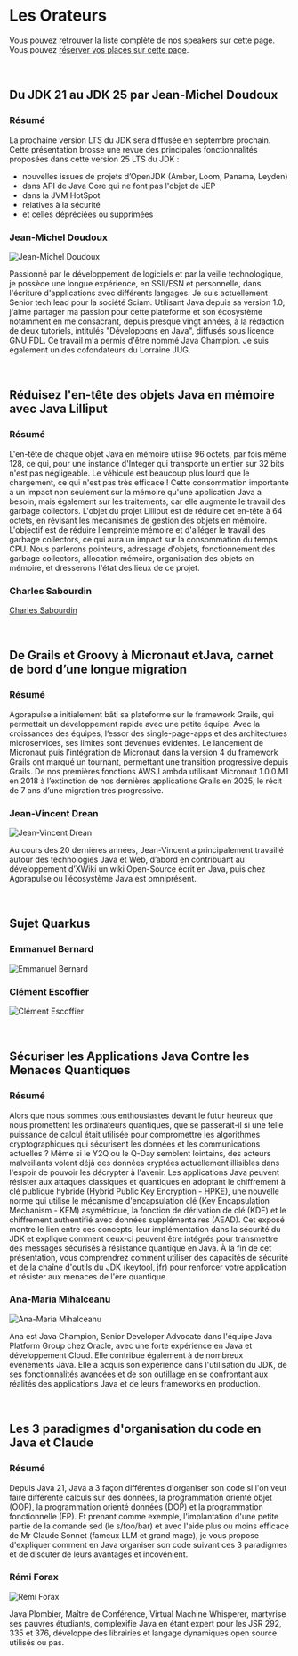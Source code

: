 # Les Orateurs

<!-- MACRO{snippet|debug=false|ignoreDownloadError=false|verbatim=false|file=src/site/resources/fragments/breadcrum.snippet.html} -->

Vous pouvez retrouver la liste complète de nos speakers sur cette page. Vous pouvez [réserver vos places sur cette page](https://www.helloasso.com/associations/bjpc/evenements/paris-jug-s-java-day-2025).

<!--
Vous pouvez également vous inscrire par la formation professionnelle, grâce à [OXiane](https://www.oxiane.com/), notre partenaire formation pour cet événement.

Les détails du parcours pédagogique se trouvent ici : <https://www.oxiane.com/parcours-pedagogique-javaday-2025/>. Vous pouvez prendre contact avec OXiane à l'adresse suivante : [formation@oxiane.com](mailto:formation@oxiane.com).
-->

<a id="jean-michel">&nbsp;</a>
## Du JDK 21 au JDK 25 par Jean-Michel Doudoux

### Résumé

La prochaine version LTS du JDK sera diffusée en septembre prochain. Cette présentation brosse une revue des principales fonctionnalités proposées dans cette version 25 LTS du JDK :
- nouvelles issues de projets d’OpenJDK (Amber, Loom, Panama, Leyden)
- dans API de Java Core qui ne font pas l'objet de JEP
- dans la JVM HotSpot
- relatives à la sécurité
- et celles dépréciées ou supprimées

### Jean-Michel Doudoux

![Jean-Michel Doudoux](images/speakers/jmdoudoux.jpg)

Passionné par le développement de logiciels et par la veille technologique, je possède une longue expérience, en SSII/ESN et personnelle, dans l'écriture d'applications avec différents langages. Je suis actuellement Senior tech lead pour la société Sciam. Utilisant Java depuis sa version 1.0, j'aime partager ma passion pour cette plateforme et son écosystème notamment en me consacrant, depuis presque vingt années, à la rédaction de deux tutoriels, intitulés "Développons en Java", diffusés sous licence GNU FDL. Ce travail m'a permis d'être nommé Java Champion. Je suis également un des cofondateurs du Lorraine JUG.


<a id="charles">&nbsp;</a>
## Réduisez l'en-tête des objets Java en mémoire avec Java Lilliput

### Résumé

L'en-tête de chaque objet Java en mémoire utilise 96 octets, par fois même 128, ce qui, pour une instance d'Integer qui transporte un entier sur 32 bits n'est pas négligeable. Le véhicule est beaucoup plus lourd que le chargement, ce qui n'est pas très efficace ! Cette consommation importante a un impact non seulement sur la mémoire qu'une application Java a besoin, mais également sur les traitements, car elle augmente le travail des garbage collectors. L'objet du projet Lilliput est de réduire cet en-tête à 64 octets, en révisant les mécanismes de gestion des objets en mémoire. L'objectif est de réduire l'empreinte mémoire et d'alléger le travail des garbage collectors, ce qui aura un impact sur la consommation du temps CPU. Nous parlerons pointeurs, adressage d'objets, fonctionnement des garbage collectors, allocation mémoire, organisation des objets en mémoire, et dresserons l'état des lieux de ce projet.

### Charles Sabourdin 

[Charles Sabourdin](images/speakers/Charles-Sabourdin.jpg)



<a id="jean-vincent">&nbsp;</a>
## De Grails et Groovy à Micronaut etJava, carnet de bord d’une longue migration

### Résumé

Agorapulse a initialement bâti sa plateforme sur le framework Grails, qui permettait un développement rapide avec une petite équipe. Avec la croissances des équipes, l’essor des single-page-apps et des architectures microservices, ses limites sont devenues évidentes. Le lancement de Micronaut puis l’intégration de Micronaut dans la version 4 du framework Grails ont marqué un tournant, permettant une transition progressive depuis Grails. De nos premières fonctions AWS Lambda utilisant Micronaut 1.0.0.M1 en 2018 à l’extinction de nos dernières applications Grails en 2025, le récit de 7 ans d’une migration très progressive.

### Jean-Vincent Drean

![Jean-Vincent Drean](images/speakers/Jean-Vincent-Drean.jpg)

Au cours des 20 dernières années, Jean-Vincent a principalement travaillé autour des technologies Java et Web, d’abord en contribuant au développement d’XWiki un wiki Open-Source écrit en Java, puis chez Agorapulse ou l’écosystème Java est omniprésent.

<a id="emmanuel-clement">&nbsp;</a>
## Sujet Quarkus

### Emmanuel Bernard

![Emmanuel Bernard](images/speakers/Emmanuel-Bernard.jpg)

### Clément Escoffier

![Clément Escoffier](images/speakers/Clement-Escoffier.jpg)

<a id="ana-maria">&nbsp;</a>
## Sécuriser les Applications Java Contre les Menaces Quantiques

### Résumé

Alors que nous sommes tous enthousiastes devant le futur heureux que nous promettent les ordinateurs quantiques, que se passerait-il si une telle puissance de calcul était utilisée pour compromettre les algorithmes cryptographiques qui sécurisent les données et les communications actuelles ?
Même si le Y2Q ou le Q-Day semblent lointains, des acteurs malveillants volent déjà des données cryptées actuellement illisibles dans l'espoir de pouvoir les décrypter à l'avenir.
Les applications Java peuvent résister aux attaques classiques et quantiques en adoptant le chiffrement à clé publique hybride (Hybrid Public Key Encryption - HPKE), une nouvelle norme qui utilise le mécanisme d'encapsulation clé (Key Encapsulation Mechanism - KEM) asymétrique, la fonction de dérivation de clé (KDF) et le chiffrement authentifié avec données supplémentaires (AEAD). Cet exposé montre le lien entre ces concepts, leur implémentation dans la sécurité du JDK et explique comment ceux-ci peuvent être intégrés pour transmettre des messages sécurisés à résistance quantique en Java.
À la fin de cet présentation, vous comprendrez comment utiliser des capacités de sécurité et de la chaîne d'outils du JDK (keytool, jfr) pour renforcer votre application et résister aux menaces de l'ère quantique.

### Ana-Maria Mihalceanu

![Ana-Maria Mihalceanu](images/speakers/Ana-Maria-Mihalceanu.jpg)

Ana est Java Champion, Senior Developer Advocate dans l'équipe Java Platform Group chez Oracle, avec une forte expérience en Java et développement Cloud. Elle contribue également à de nombreux événements Java. Elle a acquis son expérience dans l'utilisation du JDK, de ses fonctionnalités avancées et de son outillage en se confrontant aux réalités des applications Java et de leurs frameworks en production.


<a id="remi">&nbsp;</a>
## Les 3 paradigmes d'organisation du code en Java et Claude

### Résumé

Depuis Java 21, Java a 3 façon différentes d'organiser son code si l'on veut faire différente calculs sur des données, la programmation orienté objet (OOP), la programmation orienté données (DOP) et la programmation fonctionnelle (FP). Et prenant comme exemple, l'implantation d'une petite partie de la comande sed (le s/foo/bar) et avec l'aide plus ou moins efficace de Mr Claude Sonnet (fameux LLM et grand mage), je vous propose d'expliquer comment en Java organiser son code suivant ces 3 paradigmes et de discuter de leurs avantages et incovénient.

### Rémi Forax

![Rémi Forax](images/speakers/Remi-Forax.jpg)

Java Plombier, Maître de Conférence, Virtual Machine Whisperer, martyrise ses pauvres étudiants, complexifie Java en étant expert pour les JSR 292, 335 et 376, développe des librairies et langage dynamiques open source utilisés ou pas.

